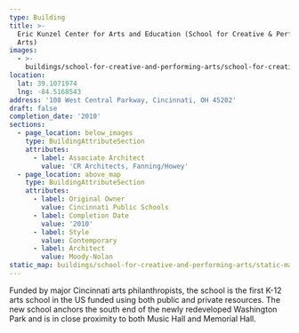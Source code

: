 ```yaml
---
type: Building
title: >-
  Eric Kunzel Center for Arts and Education (School for Creative & Performing
  Arts)
images:
  - >-
    buildings/school-for-creative-and-performing-arts/school-for-creative-and-performing-arts-0_jxj4a3
location:
  lat: 39.1071974
  lng: -84.5168543
address: '108 West Central Parkway, Cincinnati, OH 45202'
draft: false
completion_date: '2010'
sections:
  - page_location: below_images
    type: BuildingAttributeSection
    attributes:
      - label: Associate Architect
        value: 'CR Architects, Fanning/Howey'
  - page_location: above_map
    type: BuildingAttributeSection
    attributes:
      - label: Original Owner
        value: Cincinnati Public Schools
      - label: Completion Date
        value: '2010'
      - label: Style
        value: Contemporary
      - label: Architect
        value: Moody-Nolan
static_map: buildings/school-for-creative-and-performing-arts/static-map_yldhpd
---
```


Funded by major Cincinnati arts philanthropists, the school is the first K-12 arts school in the US funded using both public and private resources. The new school anchors the south end of the newly redeveloped Washington Park and is in close proximity to both Music Hall and Memorial Hall.
